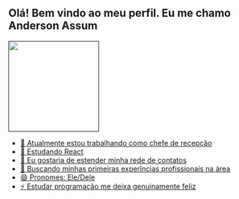 ## Olá! Bem vindo ao meu perfil. Eu me chamo Anderson Assum
<div>
  <a href "https://github.com/AndisVader!>
  <img height="180em" src="https://github-readme-stats.vercel.app/api?username=andisvader&show_icons=true&theme=dracula" />
  </div>

- 🔭 Atualmente estou trabalhando como chefe de recepção
- 🌱 Estudando React
- 👯 Eu gostaria de estender minha rede de contatos
- 🤔 Buscando minhas primeiras experîncias profissionais na área
- 😄 Pronomes: Ele/Dele
- ⚡ Estudar programação me deixa genuinamente feliz
